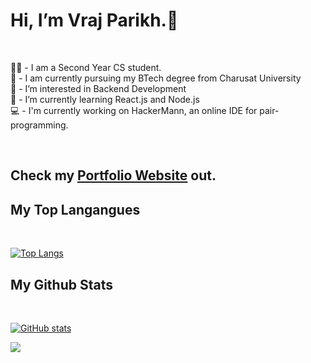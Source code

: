 # Hi, I’m Vraj Parikh.👋
<br>

:student: - I am a Second Year CS student. <br>
:school: - I am currently pursuing my BTech degree from Charusat University <br>
👀 - I’m interested in Backend Development <br>
🌱 - I’m currently learning React.js and Node.js<br>
:computer: - I'm currently working on HackerMann, an online IDE for pair-programming. <br>


<br>


## Check my [Portfolio Website](https://vraj-parikh.netlify.app) out.

## My Top Langangues
<br>

[![Top Langs](https://github-readme-stats.vercel.app/api/top-langs/?username=vraj291&layout=compact&theme=tokyonight)](https://github.com/anuraghazra/github-readme-stats)

## My Github Stats
<br>

[![GitHub stats](https://github-readme-stats.vercel.app/api?username=vraj291&show_icons=true&theme=tokyonight)](https://github.com/anuraghazra/github-readme-stats)

![](https://komarev.com/ghpvc/?username=vraj291&label=You+Are+Visitor+Number&&style=flat-square)
<!---
vraj291/vraj291 is a ✨ special ✨ repository because its `README.md` (this file) appears on your GitHub profile.
You can click the Preview link to take a look at your changes.
--->
